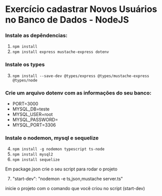 # Exercício cadastrar Novos Usuários no Banco de Dados - NodeJS

### Instale as depêndencias:
1. `npm install`
2. `npm install express mustache-express dotenv`


### Instale os types
3. `npm install --save-dev @types/express @types/mustache-express @types/node`

### Crie um arquivo dotenv com as informações do seu banco:
- PORT=3000
- MYSQL_DB=teste
- MYSQL_USER=root
- MYSQL_PASSWORD=
- MYSQL_PORT=3306


### Instale o nodemon, mysql e sequelize

4. `npm install -g nodemon typescript ts-node`
5. `npm install mysql2`
6. `npm install sequelize`

Em package.json crie o seu script para rodar o projeto

7. "start-dev": "nodemon -e ts,json,mustache server.ts"

inicie o projeto com o comando que você criou no script (start-dev)

